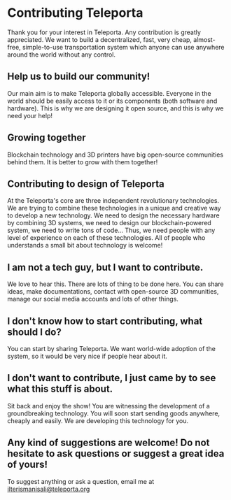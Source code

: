 # Contributing Teleporta

Thank you for your interest in Teleporta. Any contribution is greatly appreciated. 
We want to build a decentralized, fast, very cheap, almost-free, simple-to-use transportation
system which anyone can use anywhere around the world without any control. 

## Help us to build our community!   

Our main aim is to make Teleporta globally accessible. 
Everyone in the world should be easily access to it or its components (both software and hardware).
This is why we are designing it open source, and this is why we need your help! 

## Growing together

Blockchain technology and 3D printers have big open-source communities behind them. It is better to grow with them together!
 
## Contributing to design of Teleporta

At the Teleporta's core are three independent revolutionary technologies. 
We are trying to combine these technologies in a unique and creative way to develop 
a new technology. We need to design the necessary hardware by combining 3D systems, 
we need to design our blockchain-powered system, we need to write tons of code... 
Thus, we need people with any level of experience on each of these technologies.
All of people who understands a small bit about technology is welcome! 

## I am not a tech guy, but I want to contribute.

We love to hear this. There are lots of thing to be done here. You can share ideas, 
make documentations, contact with open-source 3D communities, manage our social media
accounts and lots of other things. 

## I don't know how to start contributing, what should I do? 

You can start by sharing Teleporta. We want world-wide adoption of the system, so it would be 
very nice if people hear about it. 

## I don't want to contribute, I just came by to see what this stuff is about. 

Sit back and enjoy the show! You are witnessing the development of a groundbreaking technology. 
You will soon start sending goods anywhere, cheaply and easily. We are developing this technology for you.


## Any kind of suggestions are welcome! Do not hesitate to ask questions or suggest a great idea of yours! 

To suggest anything or ask a question, email me at [ilterismanisali@teleporta.org](mailto:ilterismanisali@teleporta.org) 
